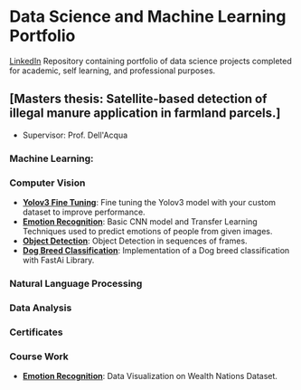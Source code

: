 # Data Science and Machine Learning Portfolio
[LinkedIn](https://www.linkedin.com/in/mertcihangiroglu/)
Repository containing portfolio of data science projects completed for academic, self learning, and professional purposes.

## [Masters thesis: Satellite-based detection of illegal manure application in farmland parcels.]
* Supervisor: Prof. Dell'Acqua

### Machine Learning:


### Computer Vision 
* __[Yolov3 Fine Tuning](https://github.com/Mert-Cihangiroglu/Fine-Tuning-Yolov3)__: Fine tuning the Yolov3 model with your custom dataset to improve performance.
* __[Emotion Recognition](https://github.com/Mert-Cihangiroglu/Senior-Project)__: Basic CNN model and Transfer Learning Techniques used to predict emotions of people from given images.
* __[Object Detection](https://github.com/Mert-Cihangiroglu/Object-Detection-on-Video)__: Object Detection in sequences of frames.
* __[Dog Breed Classification](https://github.com/Mert-Cihangiroglu/Dog_Breed_Classification/blob/master/Fast_Ai_1.ipynb)__: Implementation of a Dog breed classification with FastAi Library.

### Natural Language Processing 


### Data Analysis 


### Certificates 


### Course Work

* __[Emotion Recognition](https://github.com/Mert-Cihangiroglu/Wealth-Nations_DataVisualization)__: Data Visualization on Wealth Nations Dataset.